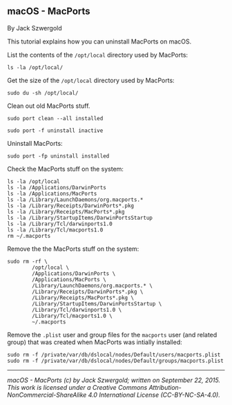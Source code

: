 ## macOS - MacPorts

By Jack Szwergold

This tutorial explains how you can uninstall MacPorts on macOS.

List the contents of the `/opt/local` directory used by MacPorts:

	ls -la /opt/local/

Get the size of the `/opt/local` directory used by MacPorts:

    sudo du -sh /opt/local/

Clean out old MacPorts stuff.

	sudo port clean --all installed
	
	sudo port -f uninstall inactive

Uninstall MacPorts:

	sudo port -fp uninstall installed

Check the MacPorts stuff on the system:

	ls -la /opt/local
	ls -la /Applications/DarwinPorts
	ls -la /Applications/MacPorts
	ls -la /Library/LaunchDaemons/org.macports.*
	ls -la /Library/Receipts/DarwinPorts*.pkg
	ls -la /Library/Receipts/MacPorts*.pkg
	ls -la /Library/StartupItems/DarwinPortsStartup
	ls -la /Library/Tcl/darwinports1.0
	ls -la /Library/Tcl/macports1.0
	rm ~/.macports

Remove the the MacPorts stuff on the system:

	sudo rm -rf \
	        /opt/local \
	        /Applications/DarwinPorts \
	        /Applications/MacPorts \
	        /Library/LaunchDaemons/org.macports.* \
	        /Library/Receipts/DarwinPorts*.pkg \
	        /Library/Receipts/MacPorts*.pkg \
	        /Library/StartupItems/DarwinPortsStartup \
	        /Library/Tcl/darwinports1.0 \
	        /Library/Tcl/macports1.0 \
	        ~/.macports

Remove the `.plist` user and group files for the `macports` user (and related group) that was created when MacPorts was intially installed:

    sudo rm -f /private/var/db/dslocal/nodes/Default/users/macports.plist
    sudo rm -f /private/var/db/dslocal/nodes/Default/groups/macports.plist

***

*macOS - MacPorts (c) by Jack Szwergold; written on September 22, 2015. This work is licensed under a Creative Commons Attribution-NonCommercial-ShareAlike 4.0 International License (CC-BY-NC-SA-4.0).*